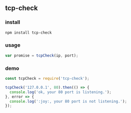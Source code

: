 ## tcp-check

### install

```bash
npm install tcp-check
```

### usage

```js
var promise = tcpCheck(ip, port);
```

### demo

```js
const tcpCheck = require('tcp-check');

tcpCheck('127.0.0.1', 80).then(() => {
  console.log('ok, your 80 port is listening.');
}, error => {
  console.log(':joy:, your 80 port is not listening.');
});
```
